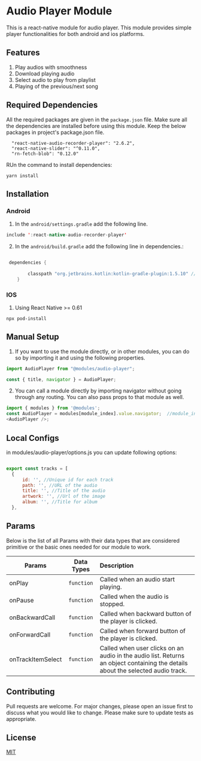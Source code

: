 # Audio Player Module
This is a react-native module for audio player. This module provides simple player functionalities for both android and ios platforms.

## Features
1. Play audios with smoothness
2. Download playing audio
3. Select audio to play from playlist
4. Playing of the previous/next song


## Required Dependencies
All the required packages are given in the `package.json` file. Make sure all the dependencies are installed before using this module. 
Keep the below packages in project's package.json file.
```
  "react-native-audio-recorder-player": "2.6.2",
  "react-native-slider": "^0.11.0",
  "rn-fetch-blob": "0.12.0"
```
RUn the command to install dependencies:
  ```
  yarn install
  ```

## Installation
### Android
1. In the `android/settings.gradle` add the following line.

```java
include ':react-native-audio-recorder-player'
```

2. In the `android/build.gradle` add the following line in dependencies.:

```java

 dependencies {
    
        classpath "org.jetbrains.kotlin:kotlin-gradle-plugin:1.5.10" //
    }

```


### IOS
1. Using React Native >= 0.61

```
npx pod-install
```


## Manual Setup
1. If you want to use the module directly, or in other modules, you can do so by importing it and using the following properties.

```javascript
import AudioPlayer from "@modules/audio-player";

const { title, navigator } = AudioPlayer;
```

2. You can call a module directly by importing navigator without going through any routing. You can also pass props to that module as well.

```javascript
import { modules } from '@modules';
const AudioPlayer = modules[module_index].value.navigator;  //module_index : position of the module in modules folder
<AudioPlayer />;
```
## Local Configs
in modules/audio-player/options.js you can update following options:

```javascript

export const tracks = [
  {
      id: '', //Unique id for each track
      path: '', //URL of the audio
      title: '', //Title of the audio
      artwork: '', //Url of the image
      album: '', //Title for album
  },
```

## Params

Below is the list of all Params with their data types that are considered primitive or the basic ones needed for our module to work.

| Params              | Data Types         | Description                                                       |
| --------------------|:------------------:|:---------------------------------------------------------------|
| onPlay              | `function` | Called when an audio start playing.                     |
| onPause             | `function` | Called when the audio is stopped.   |
| onBackwardCall      | `function` | Called when backward button of the player is clicked.    |
| onForwardCall       | `function` | Called when forward button of the player is clicked.   |
| onTrackItemSelect   | `function` | Called when user clicks on an audio in the audio list. Returns an object containing the details about the selected audio track. |


## Contributing

Pull requests are welcome. For major changes, please open an issue first to discuss what you would like to change.
Please make sure to update tests as appropriate.

## License

[MIT](https://choosealicense.com/licenses/mit/)
